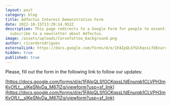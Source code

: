 ```yaml
---
layout: post
category: blog
title: Adfectus Interest Demonstration Form
date: 2022-10-15T13:29:14.952Z
description: This page redirects to a Google Form for people to essentially
  subscribe to a newsletter about Adfectus.
image: /assets/uploads/CorvoTattoo_background.png
author: ricardorodrigues
externalLink: https://docs.google.com/forms/d/e/1FAIpQLSfGCKqssLfdEnurqb1CLVPH3mKvOfLt__sIKeSNvDa_M67IZg/viewform?usp=sf_link
hidden: true
published: true
---
```

Please, fill out the form in the following link to follow our updates:

[https://docs.google.com/forms/d/e/1FAIpQLSfGCKqssLfdEnurqb1CLVPH3mKvOfLt__sIKeSNvDa_M67IZg/viewform?usp=sf_link](https://docs.google.com/forms/d/e/1FAIpQLSfGCKqssLfdEnurqb1CLVPH3mKvOfLt__sIKeSNvDa_M67IZg/viewform?usp=sf_link)